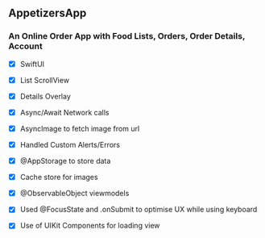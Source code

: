 ## AppetizersApp

### An Online Order App with Food Lists, Orders, Order Details, Account
- [x] SwiftUI
- [x] List ScrollView
- [x] Details Overlay
- [x] Async/Await Network calls
- [x] AsyncImage to fetch image from url
- [x] Handled Custom Alerts/Errors
- [x] @AppStorage to store data
- [x] Cache store for images
- [x] @ObservableObject viewmodels
- [x] Used @FocusState and .onSubmit to optimise UX while using keyboard
- [x] Use of UIKit Components for loading view

